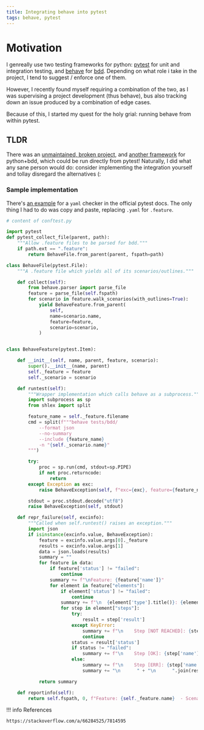 ```yaml
---
title: Integrating behave into pytest
tags: behave, pytest
---
```


# Motivation

I genreally use two testing frameworks for python: [pytest](https://docs.pytest.org/en/stable/) for unit and integration testing, and [behave](https://behave.readthedocs.io/en/stable/) for [bdd](https://skillsmatter.com/skillscasts/923-how-to-sell-bdd-to-the-business). Depending on what role i take in the project, I
tend to suggest / enforce one of them.

However, I recently found myself requiring a combination of the two, as I was supervising
a project development (thus behave), bus also tracking down an issue produced by a combination of edge cases.

Because of this, I started my quest for the holy grial: running behave from within
pytest.


## TLDR

There was an [unmaintained, broken project](https://github.com/behave-contrib/behave-pytest), and [another framework](https://github.com/pytest-dev/pytest-bdd) for python+bdd, which could be run directly from pytest! Naturally, I did what any sane
person would do: consider implementing the integration yourself and tollay disregard the
alternatives (:


### Sample implementation

There's [an example](https://docs.pytest.org/en/stable/example/nonpython.html#yaml-plugin)
for a `yaml` checker in the official pytest docs. The only thing I had to do was copy
and paste, replacing `.yaml` for `.feature`.

```python
# content of conftest.py

import pytest
def pytest_collect_file(parent, path):
    """Allow .feature files to be parsed for bdd."""
    if path.ext == ".feature":
        return BehaveFile.from_parent(parent, fspath=path)

class BehaveFile(pytest.File):
    """A .feature file which yields all of its scenarios/outlines."""

    def collect(self):
        from behave.parser import parse_file
        feature = parse_file(self.fspath)
        for scenario in feature.walk_scenarios(with_outlines=True):
            yield BehaveFeature.from_parent(
                self,
                name=scenario.name,
                feature=feature,
                scenario=scenario,
            )


class BehaveFeature(pytest.Item):

    def __init__(self, name, parent, feature, scenario):
        super().__init__(name, parent)
        self._feature = feature
        self._scenario = scenario

    def runtest(self):
        """Wrapper implementation which calls behave as a subprocess."""
        import subprocess as sp
        from shlex import split

        feature_name = self._feature.filename
        cmd = split(f"""behave tests/bdd/ 
            --format json 
            --no-summary
            --include {feature_name}
            -n "{self._scenario.name}"
        """)

        try:
            proc = sp.run(cmd, stdout=sp.PIPE)
            if not proc.returncode:
                return
        except Exception as exc:
            raise BehaveException(self, f"exc={exc}, feature={feature_name}")

        stdout = proc.stdout.decode("utf8")
        raise BehaveException(self, stdout)

    def repr_failure(self, excinfo):
        """Called when self.runtest() raises an exception."""
        import json
        if isinstance(excinfo.value, BehaveException):
            feature = excinfo.value.args[0]._feature
            results = excinfo.value.args[1]
            data = json.loads(results)
            summary = ""
            for feature in data:
                if feature['status'] != "failed":
                    continue
                summary += f"\nFeature: {feature['name']}"
                for element in feature["elements"]:
                    if element['status'] != "failed":
                        continue
                    summary += f"\n  {element['type'].title()}: {element['name']}"
                    for step in element["steps"]:
                        try:
                            result = step['result']
                        except KeyError:
                            summary += f"\n    Step [NOT REACHED]: {step['name']}"
                            continue
                        status = result['status']
                        if status != "failed":
                            summary += f"\n    Step [OK]: {step['name']}"
                        else:
                            summary += f"\n    Step [ERR]: {step['name']}"
                            summary += "\n      " + "\n      ".join(result['error_message'])

            return summary

    def reportinfo(self):
        return self.fspath, 0, f"Feature: {self._feature.name}  - Scenario: {self._scenario.name}"


```


!!! info References

    https://stackoverflow.com/a/66284525/7814595
